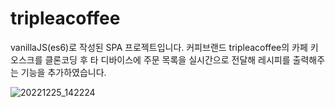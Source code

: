 # tripleacoffee
vanillaJS(es6)로 작성된 SPA 프로젝트입니다.
커피브랜드 tripleacoffee의 카페 키오스크를 클론코딩 후 타 디바이스에 주문 목록을 실시간으로 전달해 레시피를 출력해주는 기능을 추가하였습니다.


![20221225_142224](https://user-images.githubusercontent.com/78125363/209457901-496dd6ca-7225-4bc3-aeaf-f4f49b0bb06d.png)

